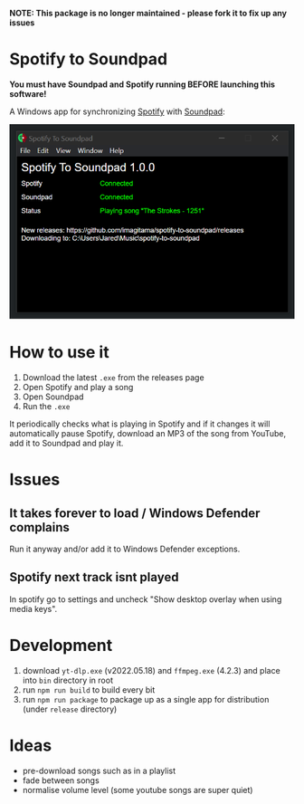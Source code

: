 **NOTE: This package is no longer maintained - please fork it to fix up any issues**

# Spotify to Soundpad

**You must have Soundpad and Spotify running BEFORE launching this software!**

A Windows app for synchronizing [Spotify](https://www.spotify.com/au/) with [Soundpad](https://leppsoft.com/soundpad/en/):

![](./assets/screenshot.png)

# How to use it

1. Download the latest `.exe` from the releases page
2. Open Spotify and play a song
3. Open Soundpad
4. Run the `.exe`

It periodically checks what is playing in Spotify and if it changes it will automatically pause Spotify, download an MP3 of the song from YouTube, add it to Soundpad and play it.

# Issues

## It takes forever to load / Windows Defender complains

Run it anyway and/or add it to Windows Defender exceptions.

## Spotify next track isnt played

In spotify go to settings and uncheck "Show desktop overlay when using media keys".

# Development

1. download `yt-dlp.exe` (v2022.05.18) and `ffmpeg.exe` (4.2.3) and place into `bin` directory in root
2. run `npm run build` to build every bit
3. run `npm run package` to package up as a single app for distribution (under `release` directory)

# Ideas

- pre-download songs such as in a playlist
- fade between songs
- normalise volume level (some youtube songs are super quiet)

